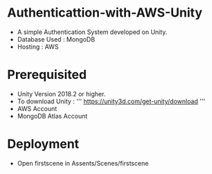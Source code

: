 # Authenticattion-with-AWS-Unity
* A simple Authentication System developed on Unity.
* Database Used : MongoDB
* Hosting : AWS

# Prerequisited
* Unity Version 2018.2 or higher.
* To download Unity :
'''
https://unity3d.com/get-unity/download
'''
* AWS Account
* MongoDB Atlas Account



# Deployment

* Open firstscene in Assents/Scenes/firstscene
